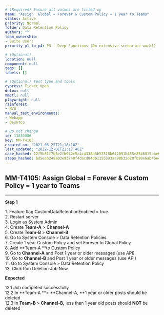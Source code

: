 ```yaml
---
# (Required) Ensure all values are filled up
name: "Assign  Global = Forever & Custom Policy = 1 year to Teams"
status: Active
priority: Normal
folder: Data Retention Policy
authors: ""
team_ownership: 
- Suite Users
priority_p1_to_p4: P3 - Deep Functions (Do extensive scenarios work?)

# (Optional)
location: null
component: null
tags: []
labels: []

# (Optional) Test type and tools
cypress: Ticket Open
detox: null
mmctl: null
playwright: null
rainforest: 
- N/A
manual_test_environments: 
- Webapp
- Desktop

# Do not change
id: 11830086
key: MM-T4105
created_on: "2021-06-25T21:18:18Z"
last_updated: "2022-12-01T21:17:40Z"
case_hashed: 22f5b31f7b5e2fb942c5a4c4338a3b52518b642091b455e8546815abe6c5ec4a9ec2e8a405f7ad62b8a9d31f4e67eba5
steps_hashed: bd5eab248a03e93740f4dacd84db1155093aa98b32d20fb99e6ab46ecca8d1791074098445a63cf9191e87348d9c3db2
---
```


<!-- (Auto-generated) Based on frontmatter's "key" and "name" -->

## MM-T4105: Assign Global = Forever & Custom Policy = 1 year to Teams

---

**Step 1**

1\. Feature flag CustomDataRetentionEnabled = true.\
2\. Restart server\
3\. Login as System Admin\
4\. Create **Team-A** > **Channel-A**\
5\. Create **Team-B** > **Channel-B**\
6\. Go to System Console > Data Retention Policies\
7\. Create 1 year Custom Policy and set Forever to Global Policy\
8\. Add \*\*Team-A \*\*to Custom Policy\
9\. Go to **Channel-A** and Post 1 year or older messages (use API)\
10\. Go to **Channel-B** and Post 1 year or older messages (use API)\
11\. Go to System Console > Data Retention Policy\
12\. Click Run Deletion Job Now

**Expected**

12.1 Job competed successfully\
12.2 In \*\*Team-A \*\*> \*\*Channel-A, \*\*1 year or older posts should be deleted\
12.3 In **Team-B** > **Channel-B,** less than 1 year old posts should **NOT** be deleted

